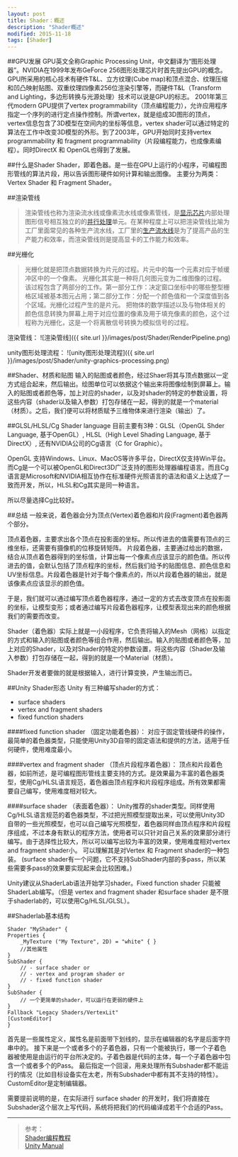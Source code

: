 ```yaml
---
layout: post
title: Shader：概述 
description: "Shader概述"
modified: 2015-11-18
tags: [Shader]
---
```


##GPU发展
GPU英文全称Graphic Processing Unit，中文翻译为“图形处理器”。NVIDIA在1999年发布GeForce 256图形处理芯片时首先提出GPU的概念。GPU所采用的核心技术有硬件T&L、立方纹理(Cube map)和顶点混合、纹理压缩和凹凸映射贴图、双重纹理四像素256位渲染引擎等，而硬件T&L（Transform and Lighting，多边形转换与光源处理）技术可以说是GPU的标志。 
2001年第三代modern GPU提供了vertex programmability（顶点编程能力），允许应用程序指定一个序列的进行定点操作控制。所谓vertex，就是组成3D图形的顶点，vertex信息包含了3D模型在空间内的坐标等信息，vertex shader可以通过特定的算法在工作中改变3D模型的外形。到了2003年，GPU开始同时支持vertex programmability 和 fragment programmability（片段编程能力，也成像素编程）。同时DirectX 和 OpenGL也得到了发展。

##什么是Shader
Shader，即着色器。是一些在GPU上运行的小程序，可编程图形管线的算法片段，用以告诉图形硬件如何计算和输出图像。
主要分为两类：Vertex Shader 和 Fragment Shader。

##渲染管线
> 渲染管线也称为渲染流水线或像素流水线或像素管线，是[显示芯片](http://baike.baidu.com/view/7254.htm)内部处理图形信号相互独立的的[并行处理](http://baike.baidu.com/view/494465.htm)单元。在某种程度上可以把渲染管线比喻为工厂里面常见的各种生产流水线，工厂里的[生产流水线](http://baike.baidu.com/subview/803250/803250.htm)是为了提高产品的生产能力和效率，而渲染管线则是提高显卡的工作能力和效率。

##光栅化
> 光栅化就是把顶点数据转换为片元的过程。片元中的每一个元素对应于帧缓冲区中的一个像素。
光栅化其实是一种将几何图元变为二维图像的过程。该过程包含了两部分的工作。第一部分工作：决定窗口坐标中的哪些整型栅格区域被基本图元占用；第二部分工作：分配一个颜色值和一个深度值到各个区域。光栅化过程产生的是片元。
把物体的数学描述以及与物体相关的颜色信息转换为屏幕上用于对应位置的像素及用于填充像素的颜色，这个过程称为光栅化，这是一个将离散信号转换为模拟信号的过程。

渲染管线：
![渲染管线]({{ site.url }}/images/post/Shader/RenderPipeline.png)

unity图形处理流程：
![unity图形处理流程]({{ site.url }}/images/post/Shader/unity-graphics-processing.png)

##Shader、材质和贴图
输入的贴图或者颜色，经过Shaer将其与顶点数据以一定方式组合起来，然后输出。绘图单位可以依据这个输出来将图像绘制到屏幕上。输入的贴图或者颜色等，加上对应的shader，以及对shader的特定的参数设置，将这些内容（shader以及输入参数）打包存储在一起，得到的就是一个material（材质）。之后，我们便可以将材质赋予三维物体来进行渲染（输出）了。

##GLSL/HLSL/Cg
Shader language 目前主要有3种：GLSL（OpenGL Shder Language, 基于OpenGL）, HLSL（High Level Shading Language, 基于DirectX）, 还有NVIDIA公司的Cg语言（C for Graphic）。

OpenGL 支持Windows、Linux、MacOS等许多平台，DirectX仅支持Win平台。而Cg是一个可以被OpenGL和Direct3D广泛支持的图形处理器编程语言。而且Cg语言是Microsoft和NVIDIA相互协作在标准硬件光照语言的语法和语义上达成了一致而开发，所以，HLSL和Cg其实是同一种语言。

所以尽量选择Cg比较好。

##总结
一般来说，着色器会分为顶点(Vertex)着色器和片段(Fragment)着色器两个部分。

顶点着色器，主要求出各个顶点在投影面的坐标。所以传进去的值需要有顶点的三维坐标，还需要有摄像机的位移旋转矩阵。
片段着色器，主要通过给出的数据，结合从顶点着色器得到的坐标值，计算出每一个像素点应该显示的颜色值。所以传进去的值，会默认包括了顶点程序的坐标，然后我们给予的贴图信息、颜色信息和UV坐标信息。片段着色器是针对于每个像素点的，所以片段着色器的输出，就是该像素点应该显示的颜色值。

于是，我们就可以通过编写顶点着色器程序，通过一定的方式去改变顶点在投影面的坐标，让模型变形；或者通过编写片段着色器程序，让模型表现出来的颜色根据我们的需要而改变。

Shader（着色器）实际上就是一小段程序，它负责将输入的Mesh（网格）以指定的方式和输入的贴图或者颜色等组合作用，然后输出。输入的贴图或者颜色等，加上对应的Shader，以及对Shader的特定的参数设置，将这些内容（Shader及输入参数）打包存储在一起，得到的就是一个Material（材质）。

Shader开发者要做的就是根据输入，进行计算变换，产生输出而已。

##Unity Shader形态
Unity 有三种编写shader的方式：

- surface shaders
- vertex and fragment shaders
- fixed function shaders

####fixed function shader （固定功能着色器）：
对应于固定管线硬件的操作，最简单的着色器类型，只能使用Unity3D自带的固定语法和提供的方法，适用于任何硬件，使用难度最小。    

####vertex and fragment shader （顶点片段程序着色器）：
顶点和片段着色器，如前所述，是可编程图形管线主要支持的方式。是效果最为丰富的着色器类型，使用Cg/HLSL语言规范，着色器由顶点程序和片段程序组成。所有效果都需要自己编写，使用难度相对较大。

####surface shader （表面着色器）：
Unity推荐的shader类型。同样使用Cg/HLSL语言规范的着色器类型，不过把光照模型提取出来，可以使用Unity3D自带的一些光照模型，也可以自己编写光照模型，着色器同样由顶点程序和片段程序组成，不过本身有默认的程序方法，使用者可以只针对自己关系的效果部分进行编写。由于选择性比较大，所以可以编写出较为丰富的效果，使用难度相对vertex and fragment shader小。
可以理解其是对Vertex 和 Fragment shader的一种包装。
(surface shader有一个问题，它不支持SubShader内部的多pass，所以某些需要多pass的效果要实现起来会比较困难。) 

Unity建议从ShaderLab语法开始学习shader。Fixed function shader 只能被ShaderLab编写。（但是 vertex and fragment shader 和surface shader 是不限于shaderlab的，可以使用Cg/HLSL/GLSL）。

##Shaderlab基本结构

    Shader "MyShader" { 
    Properties { 
        _MyTexture ("My Texture", 2D) = "white" { } 
        //其他属性
    } 
    SubShader { 
        // - surface shader or
        // - vertex and program shader or
        // - fixed function shader 
    } 
    SubShader { 
        // 一个更简单的shader，可以运行在更弱的硬件上
    }
    Fallback "Legacy Shaders/VertexLit"
    [CustomEditor]
    }

首先是一些属性定义，属性名是前面带下划线的，显示在编辑器的名字是后面字符串中的。
接下来是一个或者多个的子着色器，只有一个能被执行，哪一个子着色器被使用是由运行的平台所决定的。子着色器是代码的主体，每一个子着色器中包含一个或者多个的Pass。
最后指定一个回滚，用来处理所有Subshader都不能运行的情况（比如目标设备实在太老，所有Subshader中都有其不支持的特性）。
CustomEditor是定制编辑器。

需要提前说明的是，在实际进行 surface shader 的开发时，我们将直接在Subshader这个层次上写代码，系统将把我们的代码编译成若干个合适的Pass。

---
> 参考：<br>
[Shader编程教程](http://edu.manew.com/course/96)<br>
[Unity Manual](http://docs.unity3d.com/Manual/SL-Reference.html)

